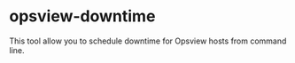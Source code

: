 opsview-downtime
================

This tool allow you to schedule downtime for Opsview hosts from command line.
